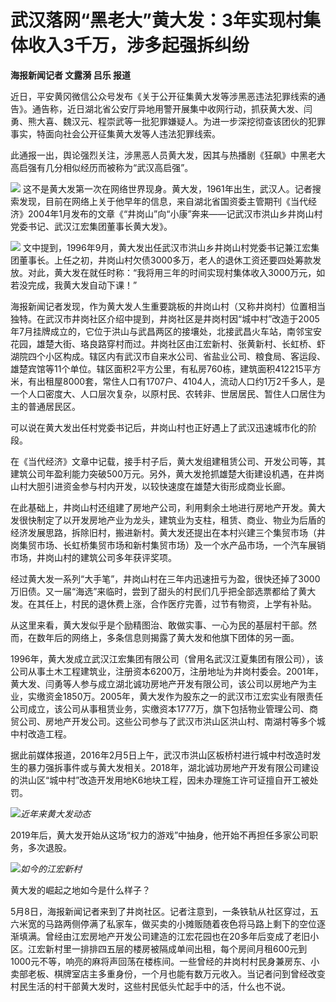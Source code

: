 # 武汉落网“黑老大”黄大发：3年实现村集体收入3千万，涉多起强拆纠纷

**海报新闻记者 文露漪 吕乐 报道**

近日，平安黄冈微信公众号发布《关于公开征集黄大发等涉黑恶违法犯罪线索的通告》。通告称，近日湖北省公安厅异地用警开展集中收网行动，抓获黄大发、闫勇、熊大喜、魏汉元、程崇武等一批犯罪嫌疑人。为进一步深挖彻查该团伙的犯罪事实，特面向社会公开征集黄大发等人违法犯罪线索。

此通报一出，舆论强烈关注，涉黑恶人员黄大发，因其与热播剧《狂飙》中黑老大高启强有几分相似经历而被称为“武汉高启强”。

![](https://inews.gtimg.com/om_bt/OeLM0BDUfpXlmkvcXAlQF1I_hQOYrR5yQLJRAByKJ5ILwAA/0)
这不是黄大发第一次在网络世界现身。黄大发，1961年出生，武汉人。记者搜索发现，目前在网络上关于他早年的信息，来自湖北省国资委主管期刊《当代经济》2004年1月发布的文章《“井岗山”向“小康”奔来——记武汉市洪山乡井岗山村党委书记、武汉江宏集团董事长黄大发》。

![](https://inews.gtimg.com/om_bt/O9ffXHgWQkdVaMFY5APCgcNr-9n2VHDxJ-fdvqoFGQQwQAA/1000)
文中提到，1996年9月，黄大发出任武汉市洪山乡井岗山村党委书记兼江宏集团董事长。上任之初，井岗山村欠债3000多万，老人的退休工资还要四处筹款发放。对此，黄大发在就任时称：“我将用三年的时间实现村集体收入3000万元，如若没完成，我黄大发自动下课！”

海报新闻记者发现，作为黄大发人生重要跳板的井岗山村（又称井岗村）位置相当独特。在武汉市井岗社区介绍中提到，井岗社区是井岗村因“城中村”改造于2005年7月挂牌成立的，它位于洪山与武昌两区的接壤处，北接武昌火车站，南邻宝安花园，雄楚大街、珞良路穿村而过。井岗社区由江宏新村、张黄新村、长虹桥、虾湖院四个小区构成。辖区内有武汉市自来水公司、省盐业公司、粮食局、客运段、雄楚宾馆等11个单位。辖区面积2平方公里，有私房760栋，建筑面积412215平方米，有出租屋8000套，常住人口有1707户、4104人，流动人口约1万2千多人，是一个人口密度大、人口层次复杂，以原村民、农转非、世居居民、暂住人口居住为主的普通居民区。

可以说在黄大发出任村党委书记后，井岗山村也正好遇上了武汉迅速城市化的阶段。

在《当代经济》文章中记载，接手村子后，黄大发组建租赁公司、开发公司等，其建筑公司年盈利能力突破500万元。另外，黄大发抢抓雄楚大街建设机遇，在井岗山村大胆引进资金参与村内开发，以较快速度在雄楚大街形成商业长廊。

在此基础上，井岗山村还组建了房地产公司，利用剩余土地进行房地产开发。黄大发很快制定了以开发房地产业为龙头，建筑业为支柱，租赁、商业、物业为后盾的经济发展思路，拆除旧村，搬进新村。黄大发还提出在本村兴建三个集贸市场（井岗集贸市场、长虹桥集贸市场和新村集贸市场）及一个水产品市场，一个汽车展销市场，井岗山村的建筑公司多年获评奖项。

经过黄大发一系列“大手笔”，井岗山村在三年内迅速扭亏为盈，很快还掉了3000万旧债。又一届“海选”来临时，尝到了甜头的村民们几乎把全部选票都给了黄大发。在其任上，村民的退休费上涨，合作医疗完善，过节有物资，上学有补贴。

从这里来看，黄大发似乎是个励精图治、敢做实事、一心为民的基层村干部。然而，在数年后的网络上，多条信息则揭露了黄大发和他旗下团体的另一面。

1996年，黄大发成立武汉江宏集团有限公司（曾用名武汉江夏集团有限公司），该公司从事土木工程建筑业，注册资本6200万，注册地址为井岗村委会。2001年，黄大发、闫勇等人参与成立湖北诚功房地产开发有限公司，该公司以房地产为主业，实缴资金1850万。2005年，黄大发作为股东之一的武汉市江宏实业有限责任公司成立，该公司从事租赁业务，实缴资本1777万，旗下包括物业管理公司、商贸公司、房地产开发公司。这些公司参与了武汉市洪山区洪山村、南湖村等多个城中村改造工程。

据此前媒体报道，2016年2月5日上午，武汉市洪山区板桥村进行城中村改造时发生的暴力强拆事件或与黄大发相关。2018年，湖北诚功房地产开发有限公司建设的洪山区“城中村”改造开发用地K6地块工程，因未办理施工许可证擅自开工被处罚。

![](https://inews.gtimg.com/om_bt/O4Py5p_iQPB8Fp8ROsCXGbM8PXg7TXpfUtCrjzCDPkCAkAA/1000)_近年来黄大发动态_

2019年后，黄大发开始从这场“权力的游戏”中抽身，他开始不再担任多家公司职务，多次退股。

![](https://inews.gtimg.com/om_bt/OkaOFFV9AnuwXUWauwj72SnEbamnNS1GGM1F3D-qKdXg8AA/1000)_如今的江宏新村_

黄大发的崛起之地如今是什么样子？

5月8日，海报新闻记者来到了井岗社区。记者注意到，一条铁轨从社区穿过，五六米宽的马路两侧停满了私家车，做买卖的小摊贩随着夜色将马路上剩下的空位逐渐填满。曾经由江宏房地产开发公司建造的江宏花园也在20多年后变成了老旧小区。江宏新村里一排排四五层的楼房被隔成单间出租，每个房间月租600元到1000元不等，响亮的麻将声回荡在楼栋间。一些曾经的井岗村村民身兼房东、小卖部老板、棋牌室店主多重身份，一个月也能有数万元收入。当记者问到曾经改变村民生活的村干部黄大发时，这些村民低头忙起手中的活，什么也不说。

